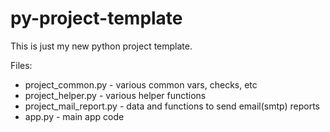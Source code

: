 # py-project-template
This is just my new python project template.

Files:
* project_common.py - various common vars, checks, etc
* project_helper.py - various helper functions
* project_mail_report.py - data and functions to send email(smtp) reports
* app.py - main app code
